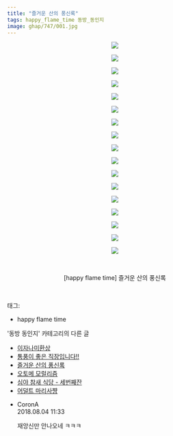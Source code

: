 ```yaml
---
title: "즐거운 산의 풍신록"
tags: happy_flame_time 동방_동인지
image: ghap/747/001.jpg
---
```

<div class="article">
<p style="text-align: center; clear: none; float: none;"><img src="{{ site.nasurl }}/ghap/747/001.jpg"/></p>
<p style="text-align: center; clear: none; float: none;"><img src="{{ site.nasurl }}/ghap/747/002.jpg"/></p>
<p style="text-align: center; clear: none; float: none;"><img src="{{ site.nasurl }}/ghap/747/003.jpg"/></p>
<p style="text-align: center; clear: none; float: none;"><img src="{{ site.nasurl }}/ghap/747/004.jpg"/></p>
<p style="text-align: center; clear: none; float: none;"><img src="{{ site.nasurl }}/ghap/747/005.jpg"/></p>
<p style="text-align: center; clear: none; float: none;"><img src="{{ site.nasurl }}/ghap/747/006.jpg"/></p>
<p style="text-align: center; clear: none; float: none;"><img src="{{ site.nasurl }}/ghap/747/007.jpg"/></p>
<p style="text-align: center; clear: none; float: none;"><img src="{{ site.nasurl }}/ghap/747/008.jpg"/></p>
<p style="text-align: center; clear: none; float: none;"><img src="{{ site.nasurl }}/ghap/747/009.jpg"/></p>
<p style="text-align: center; clear: none; float: none;"><img src="{{ site.nasurl }}/ghap/747/010.jpg"/></p>
<p style="text-align: center; clear: none; float: none;"><img src="{{ site.nasurl }}/ghap/747/011.jpg"/></p>
<p style="text-align: center; clear: none; float: none;"><img src="{{ site.nasurl }}/ghap/747/012.jpg"/></p>
<p style="text-align: center; clear: none; float: none;"><img src="{{ site.nasurl }}/ghap/747/013.jpg"/></p>
<p style="text-align: center; clear: none; float: none;"><img src="{{ site.nasurl }}/ghap/747/014.jpg"/></p>
<p style="text-align: center; clear: none; float: none;"><img src="{{ site.nasurl }}/ghap/747/015.jpg"/></p>
<p style="text-align: center; clear: none; float: none;"><img src="{{ site.nasurl }}/ghap/747/016.jpg"/></p>
<p style="text-align: center; clear: none; float: none;"><img src="{{ site.nasurl }}/ghap/747/017.jpg"/></p>
<p style="text-align: center; clear: none; float: none;"><br/></p>
<p style="text-align: center; clear: none; float: none;">[happy flame time] 즐거운 산의 풍신록</p>
<p><br/></p>
</div><div class="tagTrail">
<p>태그: </p>
<ul>
<li>happy flame time</li>
</ul>
</div><div class="another">
<p>'동방 동인지' 카테고리의 다른 글</p>
<ul>
<li><a href="/2016-07-08-ghap_749">이자나미환상</a></li>
<li><a href="/2016-07-08-ghap_748">통풍이 좋은 직장입니다!!</a></li>
<li><a href="/2016-07-08-ghap_747">즐거운 산의 풍신록</a></li>
<li><a href="/2016-07-08-ghap_746">오토메 모럴리즘</a></li>
<li><a href="/2016-07-08-ghap_745">심야 참새 식당 - 세번째잔</a></li>
<li><a href="/2016-07-08-ghap_744">어덜트 마리사쨩</a></li>
</ul>
</div><div class="cb_module cb_fluid">
<div class="cb_wrt cb_profile">
<div class="comment">
<ul>
<li class="cb_thumb_off" id="comment15300506">
<div class="cb_comment_area">
<div class="cb_info_area">
<div class="cb_section">
<span class="cb_nick_name">CoronA</span>
</div>
<div class="cb_section">
<span class="cb_date">2018.08.04 11:33 </span>
</div>
</div>
<div class="cb_dsc_comment">
<p class="cb_dsc">
											재앙신만 안나오네 ㅋㅋㅋ
										</p>
</div>
</div></li>
</ul>
</div>
</div><!-- commentList close -->
</div>